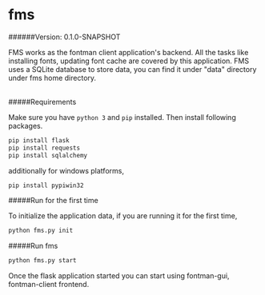 # fms 
 
######Version: 0.1.0-SNAPSHOT

FMS works as the fontman client application's backend. All the tasks like 
installing fonts, updating font cache are covered by this application. FMS 
uses a SQLite database to store data, you can find it under "data" directory 
under fms home directory.
<br><br>

#####Requirements

Make sure you have `python 3` and `pip` installed. Then install 
following packages.

```bash
pip install flask
pip install requests
pip install sqlalchemy
```

additionally for windows platforms,

```bash
pip install pypiwin32
```

#####Run for the first time

To initialize the application data, if you are running it for the first time,

```bash
python fms.py init
```


#####Run fms

```bash
python fms.py start
```

Once the flask application started you can start using fontman-gui, 
fontman-client frontend.
